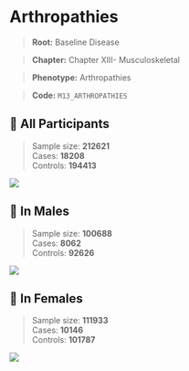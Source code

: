 # Arthropathies

> **Root:** Baseline Disease  

> **Chapter:** Chapter XIII- Musculoskeletal  

> **Phenotype:** Arthropathies  

> **Code:** `M13_ARTHROPATHIES`

## 🧪 All Participants  
> Sample size: **212621**  
> Cases: **18208**  
> Controls: **194413**
<img src="/Disease/Figures/ALL/Baseline/M13_ARTHROPATHIES.png"/>
<CsvTable src="/Disease/Data/ALL/Baseline/LG_M13_ARTHROPATHIES.csv" label="🔍 View full results" />

## 👨 In Males  
> Sample size: **100688**  
> Cases: **8062**  
> Controls: **92626**
<img src="/Disease/Figures/Male/Baseline/M13_ARTHROPATHIES.png"/>
<CsvTable src="/Disease/Data/Male/Baseline/LG_M13_ARTHROPATHIES.csv" label="🔍 View full results" />

## 👩 In Females  
> Sample size: **111933**  
> Cases: **10146**  
> Controls: **101787**
<img src="/Disease/Figures/Female/Baseline/M13_ARTHROPATHIES.png"/>
<CsvTable src="/Disease/Data/Female/Baseline/LG_M13_ARTHROPATHIES.csv" label="🔍 View full results" />
